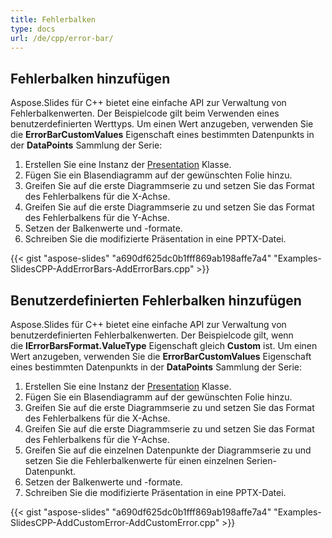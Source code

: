 ```yaml
---
title: Fehlerbalken
type: docs
url: /de/cpp/error-bar/
---
```


## **Fehlerbalken hinzufügen**
Aspose.Slides für C++ bietet eine einfache API zur Verwaltung von Fehlerbalkenwerten. Der Beispielcode gilt beim Verwenden eines benutzerdefinierten Werttyps. Um einen Wert anzugeben, verwenden Sie die **ErrorBarCustomValues** Eigenschaft eines bestimmten Datenpunkts in der **DataPoints** Sammlung der Serie:

1. Erstellen Sie eine Instanz der [Presentation](https://reference.aspose.com/slides/net/aspose.slides/presentation) Klasse.
1. Fügen Sie ein Blasendiagramm auf der gewünschten Folie hinzu.
1. Greifen Sie auf die erste Diagrammserie zu und setzen Sie das Format des Fehlerbalkens für die X-Achse.
1. Greifen Sie auf die erste Diagrammserie zu und setzen Sie das Format des Fehlerbalkens für die Y-Achse.
1. Setzen der Balkenwerte und -formate.
1. Schreiben Sie die modifizierte Präsentation in eine PPTX-Datei.

{{< gist "aspose-slides" "a690df625dc0b1fff869ab198affe7a4" "Examples-SlidesCPP-AddErrorBars-AddErrorBars.cpp" >}}


## **Benutzerdefinierten Fehlerbalken hinzufügen**
Aspose.Slides für C++ bietet eine einfache API zur Verwaltung von benutzerdefinierten Fehlerbalkenwerten. Der Beispielcode gilt, wenn die **IErrorBarsFormat.ValueType** Eigenschaft gleich **Custom** ist. Um einen Wert anzugeben, verwenden Sie die **ErrorBarCustomValues** Eigenschaft eines bestimmten Datenpunkts in der **DataPoints** Sammlung der Serie:

1. Erstellen Sie eine Instanz der [Presentation](https://reference.aspose.com/slides/net/aspose.slides/presentation) Klasse.
1. Fügen Sie ein Blasendiagramm auf der gewünschten Folie hinzu.
1. Greifen Sie auf die erste Diagrammserie zu und setzen Sie das Format des Fehlerbalkens für die X-Achse.
1. Greifen Sie auf die erste Diagrammserie zu und setzen Sie das Format des Fehlerbalkens für die Y-Achse.
1. Greifen Sie auf die einzelnen Datenpunkte der Diagrammserie zu und setzen Sie die Fehlerbalkenwerte für einen einzelnen Serien-Datenpunkt.
1. Setzen der Balkenwerte und -formate.
1. Schreiben Sie die modifizierte Präsentation in eine PPTX-Datei.

{{< gist "aspose-slides" "a690df625dc0b1fff869ab198affe7a4" "Examples-SlidesCPP-AddCustomError-AddCustomError.cpp" >}}